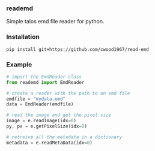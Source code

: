 ### reademd
Simple talos emd file reader for python.

### Installation
```
pip install git+https://github.com/cwood1967/read-emd
```

### Example

```python
# import the EmdReader class
from reademd import EmdReader

# create a reader with the path to an emd file
emdfile = "mydata.emd"
data = EmdReader(emdfile)

# read the image and get the pixel size
image = e.readImage(idx=0)
py, px = e.getPixelSize(idx=0)

# retreive all the metadata in a dictionary
metadata = e.readMetaData(idx=0)
```